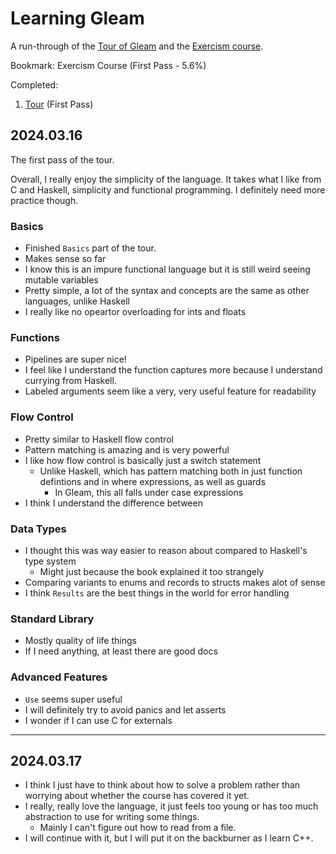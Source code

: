 # Learning Gleam

A run-through of the [Tour of Gleam](https://tour.gleam.run) and the [Exercism course](https://exercism.org/tracks/gleam).

Bookmark: Exercism Course (First Pass - 5.6%)

Completed:
1. [Tour](https://tour.gleam.run/) (First Pass)

## 2024.03.16

The first pass of the tour.

Overall, I really enjoy the simplicity of the language. It takes what I like from C and Haskell, simplicity and functional programming. I definitely need more practice though.

### Basics

* Finished `Basics` part of the tour.
* Makes sense so far
* I know this is an impure functional language but it is still weird seeing mutable variables
* Pretty simple, a lot of the syntax and concepts are the same as other languages, unlike Haskell
* I really like no opeartor overloading for ints and floats

### Functions

* Pipelines are super nice!
* I feel like I understand the function captures more because I understand currying from Haskell.
* Labeled arguments seem like a very, very useful feature for readability

### Flow Control

* Pretty similar to Haskell flow control
* Pattern matching is amazing and is very powerful
* I like how flow control is basically just a switch statement
  * Unlike Haskell, which has pattern matching both in just function defintions and in where expressions, as well as guards
    * In Gleam, this all falls under case expressions
* I think I understand the difference between

### Data Types

* I thought this was way easier to reason about compared to Haskell's type system
  * Might just because the book explained it too strangely
* Comparing variants to enums and records to structs makes alot of sense
* I think `Results` are the best things in the world for error handling

### Standard Library

* Mostly quality of life things
* If I need anything, at least there are good docs

### Advanced Features

* `Use` seems super useful
* I will definitely try to avoid panics and let asserts
* I wonder if I can use C for externals

---

## 2024.03.17

* I think I just have to think about how to solve a problem rather than worrying about whether the course has covered it yet.
* I really, really love the language, it just feels too young or has too much abstraction to use for writing some things.
  * Mainly I can't figure out how to read from a file.
* I will continue with it, but I will put it on the backburner as I learn C++.
